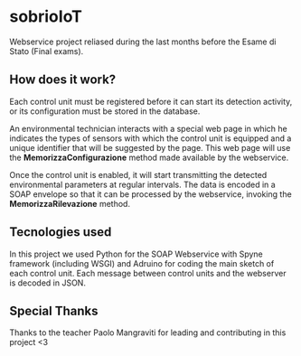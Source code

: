 # sobrioIoT
Webservice project reliased during the last months before the Esame di Stato (Final exams). 

## How does it work?
Each control unit must be registered before it can start its detection activity, or its configuration must be stored in the database.

An environmental technician interacts with a special web page in which he indicates the types of sensors with which the control unit is equipped and a unique identifier that will be suggested by the page. This web page will use the **MemorizzaConfigurazione** method made available by the webservice.

Once the control unit is enabled, it will start transmitting the detected environmental parameters at regular intervals. The data is encoded in a SOAP envelope so that it can be processed by the webservice, invoking the **MemorizzaRilevazione** method.

## Tecnologies used
In this project we used Python for the SOAP Webservice with Spyne framework (including WSGI) and Adruino for coding the main sketch of each control unit.
Each message between control units and the webserver is decoded in JSON.

## Special Thanks
Thanks to the teacher Paolo Mangraviti for leading and contributing in this project <3
